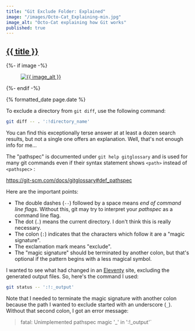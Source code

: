 ```yaml
---
title: "Git Exclude Folder: Explained"
image: "/images/Octo-Cat_Explaining-min.jpg"
image_alt: "Octo-Cat explaining how Git works"
published: true
---
```

<h2 class="post__title"><a href="{{ page.url }}">{{ title }}</a></h2>
{%- if image -%}
    <figure class="post__image">
        <a href="{{ page.url }}"><img src="{{ image }}" alt="{{ image_alt }}" title="{{ image_alt }}"></a>
    </figure>
{%- endif -%}

<p class="post__date">{% formatted_date page.date %}</p>

To exclude a directory from `git diff`, use the following command:

```bash
git diff -- . ':!directory_name'
```

You can find this exceptionally terse answer at at least a dozen search results, but not a single one offers an explanation. Well, that's not enough info for me...

The "pathspec" is documented under `git help gitglossary` and is used for many git commands even if their syntax statement shows `<path>` instead of `<pathspec>` :

https://git-scm.com/docs/gitglossary#def_pathspec

Here are the important points:

- The double dashes (`--`) followed by a space means _end of command line flags_. Without this, git may try to interpret your _pathspec_ as a command line flag.
- The dot (`.`) means the current directory. I don't think this is really necessary.
- The colon (`:`) indicates that the characters which follow it are a "magic signature".
- The exclamation mark means "exclude".
- The "magic signature" should be terminated by another colon, but that's optional if the pattern begins with a less magical symbol.

I wanted to see what had changed in an [Eleventy](https://www.11ty.dev/) site, excluding the generated output files. So, here's the command I used:

```bash
git status -- ':!:_output'
```

Note that I needed to terminate the magic signature with another colon because the path I wanted to exclude started with an underscore (`_`). Without that second colon, I got an error message:


> fatal: Unimplemented pathspec magic '_' in ':!_output'`
